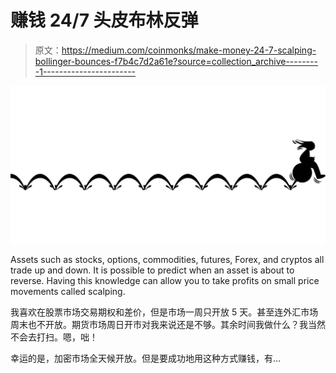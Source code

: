 # 赚钱 24/7 头皮布林反弹

> 原文：<https://medium.com/coinmonks/make-money-24-7-scalping-bollinger-bounces-f7b4c7d2a61e?source=collection_archive---------1----------------------->

![](img/cda9d6b892fa0605a21b31fa0ec0f129.png)

Assets such as stocks, options, commodities, futures, Forex, and cryptos all trade up and down. It is possible to predict when an asset is about to reverse. Having this knowledge can allow you to take profits on small price movements called scalping.

我喜欢在股票市场交易期权和差价，但是市场一周只开放 5 天。甚至连外汇市场周末也不开放。期货市场周日开市对我来说还是不够。其余时间我做什么？我当然不会去打扫。嗯，咄！

幸运的是，加密市场全天候开放。但是要成功地用这种方式赚钱，有…